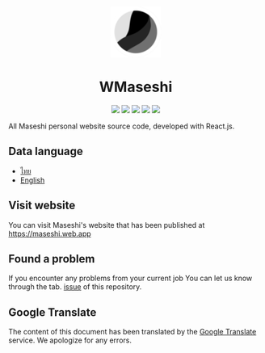 <div align="center">
    <img src="../public/favicon-96x96.png" width="100">
    <h1>WMaseshi</h1>
    <img src="https://img.shields.io/badge/react.js-v17-61DBFB?logo=react&logoColor=white&style=flat-square">
    <img src="https://img.shields.io/github/stars/Maseshi/WMaseshi.svg?logo=github&style=flat-square">
    <img src="https://img.shields.io/github/license/Maseshi/WMaseshi.svg?logo=github&style=flat-square">
    <img src="https://img.shields.io/github/workflow/status/Maseshi/WMaseshi/CodeQL?label=test&logo=circleci&style=flat-square">
    <img src="https://img.shields.io/website-up-down-green-red/https/maseshi.web.app.svg?logo=webpack&logoColor=white&style=flat-square">
</div>

All Maseshi personal website source code, developed with React.js.

## Data language
- [ไทย](https://github.com/Maseshi/WMaseshi/blob/main/docs/README.th.md)
- [English](https://github.com/Maseshi/WMaseshi/blob/main/docs/README.en.md)

## Visit website
You can visit Maseshi's website that has been published at https://maseshi.web.app

## Found a problem
If you encounter any problems from your current job You can let us know through the tab. [issue](https://github.com/Maseshi/WMaseshi/issues) of this repository.

## Google Translate
The content of this document has been translated by the [Google Translate](https://translate.google.com/) service. We apologize for any errors.